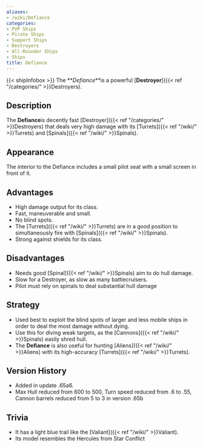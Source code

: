 ```yaml
---
aliases:
- /wiki/Defiance
categories:
- PVP Ships
- Pirate Ships
- Support Ships
- Destroyers
- All-Rounder Ships
- Ships
title: Defiance
---
```


{{< shipInfobox >}} The **_Defiance_**is a powerful [**Destroyer**]({{< ref "/categories/" >}}Destroyers). 

## Description

The **Defiance**is decently fast [Destroyer]({{< ref "/categories/" >}}Destroyers) that deals very high damage with its [Turrets]({{< ref "/wiki/" >}}Turrets) and [Spinals]({{< ref "/wiki/" >}}Spinals).

## Appearance

The interior to the Defiance includes a small pilot seat with a small screen in front of it.

## Advantages

- High damage output for its class.
- Fast, maneuverable and small.
- No blind spots.
- The [Turrets]({{< ref "/wiki/" >}}Turrets) are in a good position to simultaneously fire with [Spinals]({{< ref "/wiki/" >}}Spinals).
- Strong against shields for its class.

## Disadvantages

- Needs good [Spinal]({{< ref "/wiki/" >}}Spinals) aim to do hull damage.
- Slow for a Destroyer, as slow as many battlecruisers.
- Pilot must rely on spinals to deal substantial hull damage

## Strategy

- Used best to exploit the blind spots of larger and less mobile ships in order to deal the most damage without dying.
- Use this for diving weak targets, as the [Cannons]({{< ref "/wiki/" >}}Spinals) easily shred hull.
- The **Defiance** is also useful for hunting [Aliens]({{< ref "/wiki/" >}}Aliens) with its high-accuracy [Turrets]({{< ref "/wiki/" >}}Turrets).

## Version History 

- Added in update .65a6.
- Max Hull reduced from 600 to 500, Turn speed reduced from .6 to .55, Cannon barrels reduced from 5 to 3 in version .65b

## Trivia

- It has a light blue trail like the [Valiant]({{< ref "/wiki/" >}}Valiant).
- Its model resembles the Hercules from Star Conflict